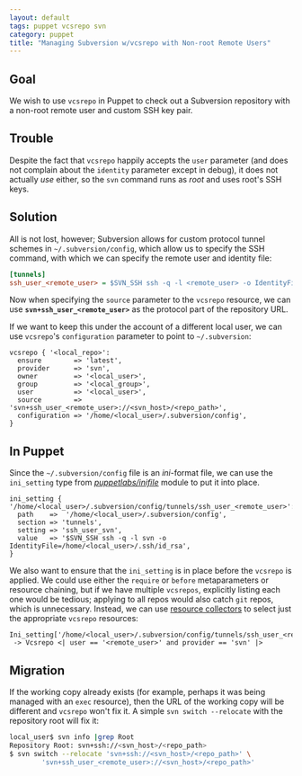 ```yaml
---
layout: default
tags: puppet vcsrepo svn
category: puppet
title: "Managing Subversion w/vcsrepo with Non-root Remote Users"
---
```


Goal
----

We wish to use `vcsrepo` in Puppet to check out a Subversion repository with a
non-root remote user and custom SSH key pair.

Trouble
-------

Despite the fact that `vcsrepo` happily accepts the `user` parameter (and does
not complain about the `identity` parameter except in debug), it does not
actually *use* either, so the `svn` command runs as *root* and uses root's SSH
keys.

Solution
--------

All is not lost, however; Subversion allows for custom protocol tunnel schemes
in `~/.subversion/config`, which allow us to specify the SSH command, with
which we can specify the remote user and identity file:

```ini
[tunnels]
ssh_user_<remote_user> = $SVN_SSH ssh -q -l <remote_user> -o IdentityFile=<ssh_identity_file>
```

Now when specifying the `source` parameter to the `vcsrepo` resource, we can
use **`svn+ssh_user_<remote_user>`** as the protocol part of the repository
URL.

If we want to keep this under the account of a different local user, we can
use `vcsrepo`'s `configuration` parameter to point to `~/.subversion`:

```puppet
vcsrepo { '<local_repo>':
  ensure        => 'latest',
  provider      => 'svn',
  owner         => '<local_user>',
  group         => '<local_group>',
  user          => '<local_user>',
  source        => 'svn+ssh_user_<remote_user>://<svn_host>/<repo_path>',
  configuration => '/home/<local_user>/.subversion/config',
}
```

In Puppet
---------

Since the `~/.subversion/config` file is an *ini*-format file, we can use the
`ini_setting` type from
[*puppetlabs/inifile*](https://forge.puppetlabs.com/puppetlabs/inifile)
module to put it into place.

```puppet
ini_setting { '/home/<local_user>/.subversion/config/tunnels/ssh_user_<remote_user>':
  path    =>  '/home/<local_user>/.subversion/config',
  section => 'tunnels',
  setting => 'ssh_user_svn',
  value   => '$SVN_SSH ssh -q -l svn -o IdentityFile=/home/<local_user>/.ssh/id_rsa',
}
```

We also want to ensure that the `ini_setting` is in place before the `vcsrepo`
is applied. We could use either the `require` or `before` metaparameters or
resource chaining, but if we have multiple `vcsrepos`, explicitly listing each
one would be tedious; applying to all repos would also catch `git` repos,
which is unnecessary. Instead, we can use [resource
collectors](https://docs.puppetlabs.com/puppet/latest/reference/lang_collectors.html)
to select just the appropriate `vcsrepo` resources:

```puppet
Ini_setting['/home/<local_user>/.subversion/config/tunnels/ssh_user_<remote_user>']
 -> Vcsrepo <| user == '<remote_user>' and provider == 'svn' |>
```

Migration
---------

If the working copy already exists (for example, perhaps it was being managed
with an `exec` resource), then the URL of the working copy will be different
and `vcsrepo` won't fix it. A simple `svn switch --relocate` with the
repository root will fix it:

```bash
local_user$ svn info |grep Root
Repository Root: svn+ssh://<svn_host>/<repo_path>
$ svn switch --relocate 'svn+ssh://<svn_host>/<repo_path>' \
        'svn+ssh_user_<remote_user>://<svn_host>/<repo_path>'
```
